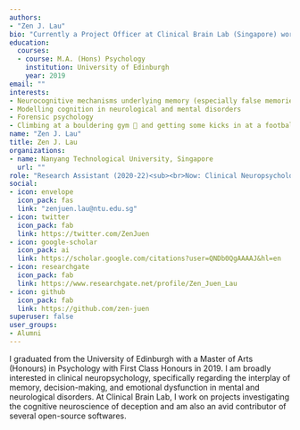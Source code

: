 ```yaml
---
authors:
- "Zen J. Lau"
bio: "Currently a Project Officer at Clinical Brain Lab (Singapore) working on the neuroscience of deception."
education:
  courses:
  - course: M.A. (Hons) Psychology
    institution: University of Edinburgh
    year: 2019
email: ""
interests:
- Neurocognitive mechanisms underlying memory (especially false memories and confabulation), decision-making, and inhibitory control
- Modelling cognition in neurological and mental disorders
- Forensic psychology
- Climbing at a bouldering gym 🧗 and getting some kicks in at a football pitch ⚽
name: "Zen J. Lau"
title: Zen J. Lau
organizations:
- name: Nanyang Technological University, Singapore
  url: ""
role: "Research Assistant (2020-22)<sub><br>Now: Clinical Neuropsychologist</sub>"
social:
- icon: envelope
  icon_pack: fas
  link: "zenjuen.lau@ntu.edu.sg"
- icon: twitter
  icon_pack: fab
  link: https://twitter.com/ZenJuen
- icon: google-scholar
  icon_pack: ai
  link: https://scholar.google.com/citations?user=QNDb0QgAAAAJ&hl=en
- icon: researchgate
  icon_pack: fab
  link: https://www.researchgate.net/profile/Zen_Juen_Lau
- icon: github
  icon_pack: fab
  link: https://github.com/zen-juen
superuser: false
user_groups:
- Alumni
---
```


I graduated from the University of Edinburgh with a Master of Arts (Honours) in Psychology with First Class Honours in 2019. I am broadly interested in clinical neuropsychology, specifically regarding the interplay of memory, decision-making, and emotional dysfunction in mental and neurological disorders. At Clinical Brain Lab, I work on projects investigating the cognitive neuroscience of deception and am also an avid contributor of several open-source softwares.
